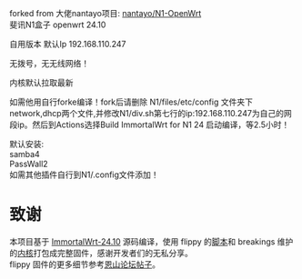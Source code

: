 forked from 大佬nantayo项目: [nantayo/N1-OpenWrt](https://github.com/nantayo/N1-OpenWrt)<br>
斐讯N1盒子  openwrt 24.10<br>

自用版本 默认Ip 192.168.110.247<br>

无拨号，无无线网络！<br>

内核默认拉取最新<br>

如需他用自行forke编译！fork后请删除 N1/files/etc/config 文件夹下network,dhcp两个文件,并修改N1/div.sh第七行的ip:192.168.110.247为自己的网段ip。然后到Actions选择Build ImmortalWrt for N1 24  启动编译，等2.5小时！<br>

     

默认安装:<br>
samba4<br>
PassWall2<br>
如需其他插件自行到N1/.config文件添加！<br>
# 致谢
本项目基于 [ImmortalWrt-24.10](https://github.com/immortalwrt/immortalwrt/tree/openwrt-23.05) 源码编译，使用 flippy 的[脚本](https://github.com/unifreq/openwrt_packit)和 breakings 维护的[内核](https://github.com/breakings/OpenWrt/releases/tag/kernel_stable)打包成完整固件，感谢开发者们的无私分享。<br>
flippy 固件的更多细节参考[恩山论坛帖子](https://www.right.com.cn/forum/thread-4076037-1-1.html)。
